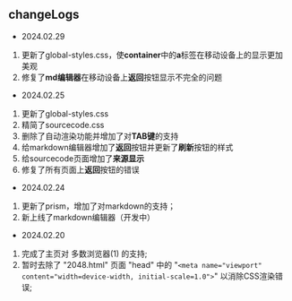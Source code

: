 ## changeLogs

- 2024.02.29
1. 更新了global-styles.css，使**container**中的**a**标签在移动设备上的显示更加美观
2. 修复了**md编辑器**在移动设备上**返回**按钮显示不完全的问题

- 2024.02.25
1. 更新了global-styles.css
2. 精简了sourcecode.css
3. 删除了自动渲染功能并增加了对**TAB键**的支持
4. 给markdown编辑器增加了**返回**按钮并更新了**刷新**按钮的样式
5. 给sourcecode页面增加了**来源显示**
6. 修复了所有页面上**返回**按钮的错误

- 2024.02.24
1. 更新了prism，增加了对markdown的支持；
2. 新上线了markdown编辑器（开发中）

- 2024.02.20
1. 完成了主页对 多数浏览器(1) 的支持;  
2. 暂时去除了 "2048.html" 页面 "head" 中的 "`<meta name="viewport" content="width=device-width, initial-scale=1.0">`" 以消除CSS渲染错误;
